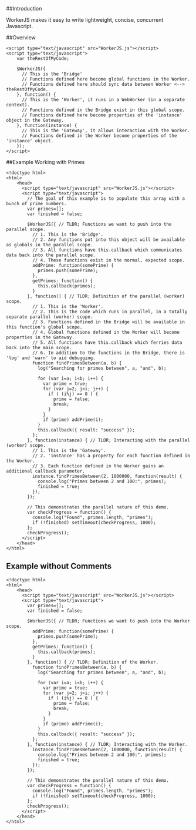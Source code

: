 ##Introduction

WorkerJS makes it easy to write lightweight, concise, concurrent Javascript.

##Overview

	<script type="text/javascript" src="WorkerJS.js"></script>
	<script type="text/javascript">
		var theRestOfMyCode;
		
		$WorkerJS({
		  // This is the 'Bridge'
		  // Functions defined here become global functions in the Worker.
		  // Functions defined here should sync data between Worker <--> theRestOfMyCode.
		}, function() { 
		  // This is the 'Worker', it runs in a WebWorker (in a separate context).
		  // Functions defined in the Bridge exist in this global scope.
		  // Functions defined here become properties of the 'instance' object in the Gateway.
		}, function(instance) {
		  // This is the 'Gateway', it allows interaction with the Worker.
		  // Functions defined in the Worker become properties of the 'instance' object.
		});
	</script>


##Example Working with Primes

	<!doctype html>
	<html>
		<head>
		  <script type="text/javascript" src="WorkerJS.js"></script>
		  <script type="text/javascript">
		    // The goal of this example is to populate this array with a bunch of prime numbers.
		    var primes=[];
		    var finished = false;
		    
		    $WorkerJS({ // TLDR; Functions we want to push into the parallel scope.
		      // 1. This is the 'Bridge'.
		      // 2. Any functions put into this object will be available as globals in the parallel scope.
		      // 3. All functions have this.callback which communicates data back into the parallel scope.
		      // 4. These functions exist in the normal, expected scope.
		      addPrime: function(somePrime) {
		        primes.push(somePrime);
		      },
		      getPrimes: function() {
		        this.callback(primes);
		      }
		    }, function() { // TLDR; Definition of the parallel (worker) scope.
		      // 1. This is the 'Worker'.
		      // 2. This is the code which runs in parallel, in a totally separate parallel (worker) scope. 
		      // 3. Functions defined in the Bridge will be available in this function's global scope.
		      // 4. Global functions defined in the Worker will become properties in the Gateway.
		      // 5. All functions have this.callback which ferries data back into the main scope.
		      // 6. In addition to the functions in the Bridge, there is 'log' and 'warn' to aid debugging.
		      function findPrimesBetween(a, b) {
		        log("Searching for primes between", a, "and", b);
		        
		        for (var i=a; i<b; i++) {
		          var prime = true;
		          for (var j=2; j<i; j++) {
		            if ( (i%j) == 0 ) {
		              prime = false;
		              break;
		            }
		          }
		          if (prime) addPrime(i);
		        }
		        this.callback({ result: "success" });
		      };
		    }, function(instance) { // TLDR; Interacting with the parallel (worker) scope.
		      // 1. This is the 'Gateway'.
		      // 2. 'instance' has a property for each function defined in the Worker.
		      // 3. Each function defined in the Worker gains an additional callback parameter.
		      instance.findPrimesBetween(2, 1000000, function(result) {
		        console.log("Primes between 2 and 100:", primes);
		        finished = true;
		      });
		    });
		    
		    // This demonstrates the parallel nature of this demo.
		    var checkProgress = function() {
		      console.log("Found", primes.length, "primes");
		      if (!finished) setTimeout(checkProgress, 1000);
		    };
		    checkProgress();
		  </script>
		</head>
	</html>


## Example without Comments

	<!doctype html>
	<html>
		<head>
		  <script type="text/javascript" src="WorkerJS.js"></script>
		  <script type="text/javascript">
		    var primes=[];
		    var finished = false;
		    
		    $WorkerJS({ // TLDR; Functions we want to push into the Worker scope.
		      addPrime: function(somePrime) {
		        primes.push(somePrime);
		      },
		      getPrimes: function() {
		        this.callback(primes);
		      }
		    }, function() { // TLDR; Definition of the Worker.
		      function findPrimesBetween(a, b) {
		        log("Searching for primes between", a, "and", b);
		        
		        for (var i=a; i<b; i++) {
		          var prime = true;
		          for (var j=2; j<i; j++) {
		            if ( (i%j) == 0 ) {
		              prime = false;
		              break;
		            }
		          }
		          if (prime) addPrime(i);
		        }
		        this.callback({ result: "success" });
		      };
		    }, function(instance) { // TLDR; Interacting with the Worker.
		      instance.findPrimesBetween(2, 1000000, function(result) {
		        console.log("Primes between 2 and 100:", primes);
		        finished = true;
		      });
		    });
		    
		    // This demonstrates the parallel nature of this demo.
		    var checkProgress = function() {
		      console.log("Found", primes.length, "primes");
		      if (!finished) setTimeout(checkProgress, 1000);
		    };
		    checkProgress();
		  </script>
		</head>
	</html>

